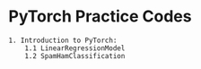# PyTorch Practice Codes
    1. Introduction to PyTorch:
        1.1 LinearRegressionModel
        1.2 SpamHamClassification 
